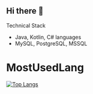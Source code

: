 ## Hi there 👋
Technical Stack
*   Java, Kotlin, C# languages
*   MySQL, PostgreSQL, MSSQL

# MostUsedLang

[![Top Langs](https://github-readme-stats.vercel.app/api/top-langs/?haarta=anuraghazra)](https://github.com/anuraghazra/github-readme-stats)
<!--
**haarta/haarta** is a ✨ _special_ ✨ repository because its `README.md` (this file) appears on your GitHub profile.

Here are some ideas to get you started:

- 🔭 I’m currently working on ...
- 🌱 I’m currently learning ...
- 👯 I’m looking to collaborate on ...
- 🤔 I’m looking for help with ...
- 💬 Ask me about ...
- 📫 How to reach me: ...
- 😄 Pronouns: ...
- ⚡ Fun fact: ...
-->
